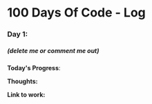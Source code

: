# 100 Days Of Code - Log

### Day 1: 
##### (delete me or comment me out)

**Today's Progress**: 

**Thoughts:** 

**Link to work:** 
